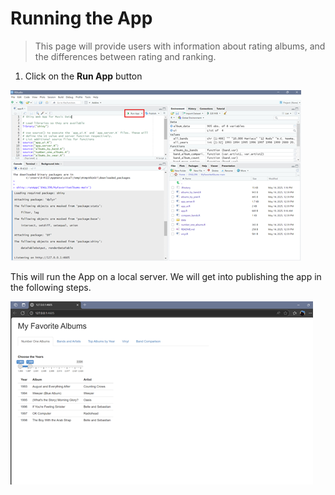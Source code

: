 # Running the App

> This page will provide users with information about rating albums, and the differences between rating and ranking. 

1. Click on the **Run App** button

  ![RStudio Run App Button](img/run-app.png)
  
  This will run the App on a local server. We will get into publishing the app in the following steps. 
  
  ![Published App](img/app.png)